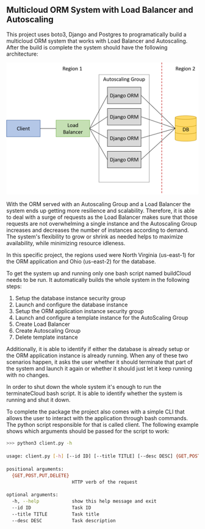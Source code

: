## Multicloud ORM System with Load Balancer and Autoscaling

This project uses boto3, Django and Postgres to programatically build a multicloud ORM system that works with Load Balancer and Autoscaling. After the build is complete the system should have the following architecture:

<img src="assets/SystemArchitecture.png"/>

With the ORM served with an Autoscaling Group and a Load Balancer the system ends up getting more resilience and scalability. Therefore, it is able to deal with a surge of requests as the Load Balancer makes sure that those requests are not overwhelming a single instance and the Autoscaling Group increases and decreases the number of instances according to demand. The system's flexibility to grow or shrink as needed helps to maximize availability, while minimizing resource idleness. 

In this specific project, the regions used were North Virginia (us-east-1) for the ORM application and Ohio (us-east-2) for the database.

To get the system up and running only one bash script named buildCloud needs to be run. It automatically builds the whole system in the following steps:

1. Setup the database instance security group
2. Launch and configure the database instance
3. Setup the ORM application instance security group
4. Launch and configure a template instance for the AutoScaling Group
5. Create Load Balancer
6. Create Autoscaling Group
7. Delete template instance

Additionally, it is able to identify if either the database is already setup or the ORM application instance is already running. When any of these two scenarios happen, it asks the user whether it should terminate that part of the system and launch it again or whether it should just let it keep running with no changes.

In order to shut down the whole system it's enough to run the terminateCloud bash script. It is able to identify whether the system is running and shut it down.

To complete the package the project also comes with a simple CLI that allows the user to interact with the application through bash commands. The python script responsible for that is called client. The following example shows which arguments should be passed for the script to work:

```sh
>>> python3 client.py -h

usage: client.py [-h] [--id ID] [--title TITLE] [--desc DESC] {GET,POST,PUT,DELETE}

positional arguments:
  {GET,POST,PUT,DELETE}
                        HTTP verb of the request

optional arguments:
  -h, --help            show this help message and exit
  --id ID               Task ID
  --title TITLE         Task title
  --desc DESC           Task description
```